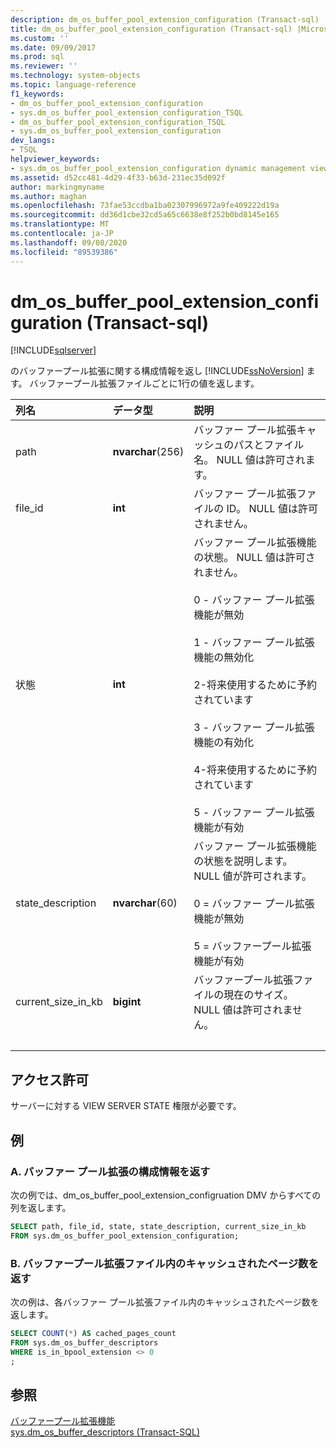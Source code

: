 ```yaml
---
description: dm_os_buffer_pool_extension_configuration (Transact-sql)
title: dm_os_buffer_pool_extension_configuration (Transact-sql) |Microsoft Docs
ms.custom: ''
ms.date: 09/09/2017
ms.prod: sql
ms.reviewer: ''
ms.technology: system-objects
ms.topic: language-reference
f1_keywords:
- dm_os_buffer_pool_extension_configuration
- sys.dm_os_buffer_pool_extension_configuration_TSQL
- dm_os_buffer_pool_extension_configuration_TSQL
- sys.dm_os_buffer_pool_extension_configuration
dev_langs:
- TSQL
helpviewer_keywords:
- sys.dm_os_buffer_pool_extension_configuration dynamic management view
ms.assetid: d52cc481-4d29-4f33-b63d-231ec35d092f
author: markingmyname
ms.author: maghan
ms.openlocfilehash: 73fae53ccdba1ba02307996972a9fe409222d19a
ms.sourcegitcommit: dd36d1cbe32cd5a65c6638e8f252b0bd8145e165
ms.translationtype: MT
ms.contentlocale: ja-JP
ms.lasthandoff: 09/08/2020
ms.locfileid: "89539386"
---
```

# <a name="sysdm_os_buffer_pool_extension_configuration-transact-sql"></a>dm_os_buffer_pool_extension_configuration (Transact-sql)

[!INCLUDE[sqlserver](../../includes/applies-to-version/sqlserver.md)]

  のバッファープール拡張に関する構成情報を返し [!INCLUDE[ssNoVersion](../../includes/ssnoversion-md.md)] ます。 バッファープール拡張ファイルごとに1行の値を返します。  
  

  
| 列名 | データ型 | 説明 |
| :---------- | :-------- | :---------- |
|path|**nvarchar**(256)|バッファー プール拡張キャッシュのパスとファイル名。 NULL 値は許可されます。|  
|file_id|**int**|バッファー プール拡張ファイルの ID。 NULL 値は許可されません。|  
|状態|**int**|バッファー プール拡張機能の状態。 NULL 値は許可されません。<br /><br /> 0 - バッファー プール拡張機能が無効<br /><br /> 1 - バッファー プール拡張機能の無効化<br /><br /> 2-将来使用するために予約されています<br /><br /> 3 - バッファー プール拡張機能の有効化<br /><br /> 4-将来使用するために予約されています<br /><br /> 5 - バッファー プール拡張機能が有効|  
|state_description|**nvarchar**(60)|バッファー プール拡張機能の状態を説明します。 NULL 値が許可されます。<br /><br /> 0 = バッファー プール拡張機能が無効<br /><br /> 5 = バッファープール拡張機能が有効|
|current_size_in_kb|**bigint**|バッファープール拡張ファイルの現在のサイズ。 NULL 値は許可されません。|
| &nbsp; | &nbsp; | &nbsp; |

## <a name="permissions"></a>アクセス許可  
 サーバーに対する VIEW SERVER STATE 権限が必要です。  
  
## <a name="examples"></a>例  
  
### <a name="a-returning-configuration-buffer-pool-extension-information"></a>A. バッファー プール拡張の構成情報を返す  
 次の例では、dm_os_buffer_pool_extension_configruation DMV からすべての列を返します。  
  
```sql  
SELECT path, file_id, state, state_description, current_size_in_kb  
FROM sys.dm_os_buffer_pool_extension_configuration;  
```  
  
### <a name="b-returning-the-number-of-cached-pages-in-the-buffer-pool-extension-file"></a>B. バッファープール拡張ファイル内のキャッシュされたページ数を返す  
 次の例は、各バッファー プール拡張ファイル内のキャッシュされたページ数を返します。  
  
```sql  
SELECT COUNT(*) AS cached_pages_count  
FROM sys.dm_os_buffer_descriptors  
WHERE is_in_bpool_extension <> 0  
;  
```  
  
## <a name="see-also"></a>参照  
 [バッファープール拡張機能](../../database-engine/configure-windows/buffer-pool-extension.md)   
 [sys.dm_os_buffer_descriptors &#40;Transact-SQL&#41;](../../relational-databases/system-dynamic-management-views/sys-dm-os-buffer-descriptors-transact-sql.md)  
  
  
